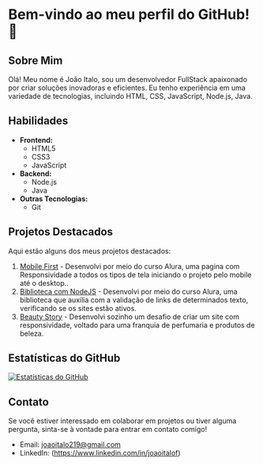 # Bem-vindo ao meu perfil do GitHub! 👋

## Sobre Mim
Olá! Meu nome é João Italo, sou um desenvolvedor FullStack apaixonado por criar soluções inovadoras e eficientes. Eu tenho experiência em uma variedade de tecnologias, incluindo HTML, CSS, JavaScript, Node.js, Java.

## Habilidades
- **Frontend:**
  - HTML5
  - CSS3 
  - JavaScript 
- **Backend:**
  - Node.js
  - Java 
- **Outras Tecnologias:**
  - Git
## Projetos Destacados
Aqui estão alguns dos meus projetos destacados:

1. [Mobile First](https://joao-italo.github.io/Projeto-Mobile-First/) - Desenvolvi por meio do curso Alura, uma pagina com Responsividade a todos os tipos de tela iniciando o projeto pelo mobile até o desktop..
2. [Biblioteca com NodeJS](https://github.com/Joao-Italo/biblioteca-node.JS) - Desenvolvi por meio do curso Alura, uma biblioteca que auxilia com a validação de links de determinados texto, verificando se os sites estão ativos.
3. [Beauty Story](link_para_o_projeto) - Desenvolvi sozinho um desafio de criar um site com responsividade, voltado para uma franquia de perfumaria e produtos de beleza.

## Estatísticas do GitHub
[![Estatísticas do GitHub](https://github-readme-stats.vercel.app/api?username=Joao-Italo&show_icons=true&theme=radical)](https://github.com/Joao-Italo)

## Contato
Se você estiver interessado em colaborar em projetos ou tiver alguma pergunta, sinta-se à vontade para entrar em contato comigo!

- Email: joaoitalo219@gmail.com
- LinkedIn: (https://www.linkedin.com/in/joaoitalof)
